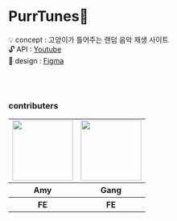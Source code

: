 # PurrTunes🐾

💡 concept : 고양이가 틀어주는 랜덤 음악 재생 사이트 <br />
🔓 API : <a href="https://developers.google.com/youtube/v3/docs?hl=ko">Youtube</a> <br />
🎨 design : <a href="https://www.figma.com/design/LuCkihZx7jjExxfYLwvu0c/PurrTunes?node-id=0-1&t=cpwgTtSrke4ujGyP-1">Figma</a>

<br />
<br />

### contributers

<table align="center">
  <tr>
    <td>
      <a href="https://github.com/55555-Jyeon">
        <img src="https://github.com/user-attachments/assets/3292780c-4dfc-4fde-a803-f161247602d0" width="120px" height="120px"/>
      </a>  
    </td>
    <td>
      <a href="https://github.com/ijimlnosk">
        <img src="https://github.com/mobi-projects/yeogi-client/assets/134191817/3c49fb91-37bc-4e51-ac49-53a07fe5a338" width="120px" height="120px"/>
      </a>  
    </td>
  </tr>
  <tr>
    <th>
      Amy
    </th>
    <th>
      Gang
    </th>
  </tr>
  <tr>
    <th>
       FE
    </th>
    <th>
       FE
    </th>
  </tr>
</table>
